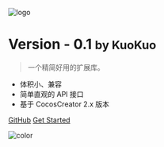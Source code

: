<!-- _coverpage.md -->

![logo](http://cdn.kuokuo666.com/k-cocos/kcocos.jpg)

# Version - 0.1 <small>by KuoKuo</small>

> 一个精简好用的扩展库。

- 体积小、兼容
- 简单直观的 API 接口
- 基于 CocosCreator 2.x 版本

[GitHub](https://github.com/KuoKuo666/k-cocos)
[Get Started](/README.md)

![color](#fff)